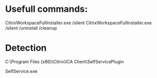 # Usefull commands:
CitrixWorkspaceFullInstaller.exe /silent
CitrixWorkspaceFullInstaller.exe /silent /uninstall /cleanup

# Detection

C:\Program Files (x86)\Citrix\ICA Client\SelfServicePlugin

SelfService.exe